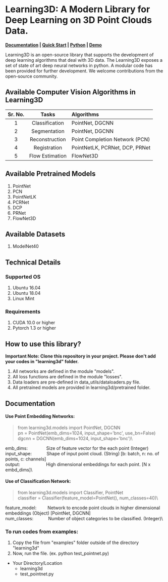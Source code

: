 # Learning3D: A Modern Library for Deep Learning on 3D Point Clouds Data.

**[Documentation]() | [Quick Start]() | [Python]() | [Demo](https://github.com/vinits5/learning3d/blob/master/examples/test_pointnet.py)**

Learning3D is an open-source library that supports the development of deep learning algorithms that deal with 3D data. The Learning3D exposes a set of state of art deep neural networks in python. A modular code has been provided for further development. We welcome contributions from the open-source community.

## Available Computer Vision Algorithms in Learning3D

| Sr. No.       | Tasks         | Algorithms  |
|:-------------:|:----------:|:-----|
| 1 | Classification | PointNet, DGCNN |
| 2 | Segmentation | PointNet, DGCNN |
| 3 | Reconstruction | Point Completion Network (PCN) |
| 4 | Registration | PointNetLK, PCRNet, DCP, PRNet |
| 5 | Flow Estimation | FlowNet3D | 

## Available Pretrained Models
1. PointNet
2. PCN
3. PointNetLK
4. PCRNet
5. DCP
6. PRNet
7. FlowNet3D

## Available Datasets
1. ModelNet40

## Technical Details
### Supported OS
1. Ubuntu 16.04
2. Ubuntu 18.04
3. Linux Mint

### Requirements
1. CUDA 10.0 or higher
2. Pytorch 1.3 or higher

## How to use this library?
**Important Note: Clone this repository in your project. Please don't add your codes in "learning3d" folder.**

1. All networks are defined in the module "models".
2. All loss functions are defined in the module "losses".
3. Data loaders are pre-defined in data_utils/dataloaders.py file.
4. All pretrained models are provided in learning3d/pretrained folder.

## Documentation
####  Use Point Embedding Networks:
> from learning3d.models import PointNet, DGCNN\
> pn = PointNet(emb_dims=1024, input_shape='bnc', use_bn=False)\
> dgcnn = DGCNN(emb_dims=1024, input_shape='bnc')\

emb_dims: &nbsp; &nbsp; &nbsp; &nbsp; &nbsp; &nbsp; &nbsp; Size of feature vector for the each point (Integer)\
input_shape: &nbsp; &nbsp; &nbsp; &nbsp; &nbsp; &nbsp;Shape of input point cloud. (String) [b: batch, n: no. of points, c: channels]\
output: &nbsp; &nbsp; &nbsp; &nbsp; &nbsp; &nbsp; &nbsp; &nbsp; &nbsp; &nbsp; High dimensional embeddings for each point. [N x embd_dims]\

#### Use of Classification Network:
> from learning3d.models import Classifier, PointNet\
> classifier = Classifier(feature_model=PointNet(), num_classes=40)\

feature_model: &nbsp; &nbsp; &nbsp; &nbsp; Network to encode point clouds in higher dimensional embeddings (Object) [PointNet, DGCNN]\
num_classes: &nbsp; &nbsp; &nbsp; &nbsp; &nbsp;&nbsp; Number of object categories to be classified. (Integer)\

### To run codes from examples:
1. Copy the file from "examples" folder outside of the directory "learning3d"
2. Now, run the file. (ex. python test_pointnet.py)
- Your Directory/Location
	- learning3d
	- test_pointnet.py